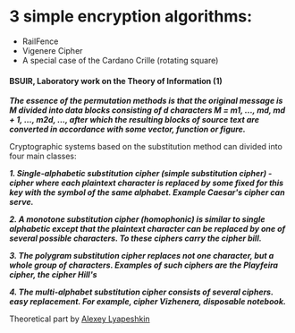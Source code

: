 # 3 simple encryption algorithms:

  - RailFence
  - Vigenere Cipher
  - A special case of the Cardano Crille (rotating square)
  


#### BSUIR, Laboratory work on the Theory of Information (1)


***The essence of the permutation methods is that the original message is M
divided into data blocks consisting of d characters M = m1, ..., md, md + 1, ..., m2d, ...,
after which the resulting blocks of source text are converted in accordance with
some vector, function or figure.***

Cryptographic systems based on the substitution method can
divided into four main classes:

***1. Single-alphabetic substitution cipher (simple substitution cipher) - cipher
where each plaintext character is replaced by some
fixed for this key with the symbol of the same alphabet. Example
Caesar's cipher can serve.***

***2. A monotone substitution cipher (homophonic) is similar to
single alphabetic except that the plaintext character can
be replaced by one of several possible characters. To these ciphers
carry the cipher bill.***

***3. The polygram substitution cipher replaces not one character, but a whole
group of characters. Examples of such ciphers are the Playfeira cipher, the cipher
Hill's***

***4. The multi-alphabet substitution cipher consists of several ciphers.
easy replacement. For example, cipher Vizhenera, disposable notebook.***

Theoretical part by [Alexey Lyapeshkin](https://github.com/AlexeyLyapeshkin)
